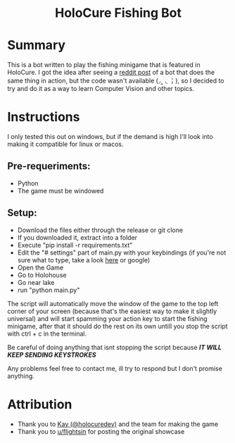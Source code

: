 <div align="center">
    <h1> HoloCure Fishing Bot</h1>
    <h3></h3>
</div>

# Summary

This is a bot written to play the fishing minigame that is featured in HoloCure.
I got the idea after seeing a [reddit post](https://www.reddit.com/r/holocure/comments/15vhz6l/so_i_wrote_a_bot_that_plays_the_fishing_minigame/) of a bot that does the same thing in action, but the code wasn't available (◞‸ ◟ ；), so I decided to try and do it as a way to learn Computer Vision and other topics.

# Instructions


I only tested this out on windows, but if the demand is high I'll look into making it compatible for linux or macos.

## Pre-requeriments:

- Python
- The game must be windowed
  
## Setup:

- Download the files either through the release or git clone
- If you downloaded it, extract into a folder
- Execute "pip install -r requirements.txt"
- Edit the "# settings" part of main.py with your keybindings (if you're not sure what to type, take a look [here](https://pyautogui.readthedocs.io/en/latest/keyboard.html) or google)
- Open the Game
- Go to Holohouse
- Go near lake
- run "python main.py"

The script will automatically move the window of the game to the top left corner of your screen (because that's the easiest way to make it slightly universal) and will start spamming your action key to start the fishing minigame, after that it should do the rest on its own untill you stop the script with ctrl + c in the terminal.

Be careful of doing anything that isnt stopping the script because ***IT WILL KEEP SENDING KEYSTROKES***

Any problems feel free to contact me, ill try to respond but I don't promise anything.

# Attribution
- Thank you to [Kay (@holocuredev)](https://twitter.com/holocuredev) and the team for making the game
- Thank you to [u/flightsin](https://www.reddit.com/r/holocure/comments/15vhz6l/so_i_wrote_a_bot_that_plays_the_fishing_minigame) for posting the original showcase
